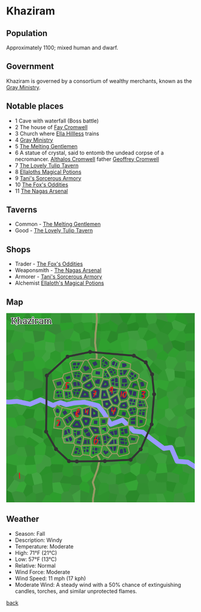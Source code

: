 # Khaziram

## Population

Approximately 1100; mixed human and dwarf.

## Government

Khaziram is governed by a consortium of wealthy merchants, known as the [Gray Ministry](./Gray_Ministry.md).

## Notable places

- 1 Cave with waterfall (Boss battle)
- 2 The house of [Fay Cromwell](./npc/main/Fay_Cromwell.md)
- 3 Church where [Ella Hillless](./npc/main/Ella_Hillless.md) trains
- 4 [Gray Ministry](./Gray_Ministry.md)
- 5 [The Melting Gentlemen](./taverns/The_Melting_Gentlemen.md)
- 6 A statue of crystal, said to entomb the undead corpse of a necromancer. [Althalos Cromwell](./npc/main/Althalos_Cromwell.md) father [Geoffrey Cromwell](./npc/main/Geoffrey_Cromwell.md)
- 7 [The Lovely Tulip Tavern](./taverns/The_Lovely_Tulip_Tavern.md)
- 8 [Ellaloths Magical Potions](./shops/Ellaloths_Magical_Potions.md)
- 9 [Tani's Sorcerous Armory](./shops/Tanis_Sorcerous_Armory.md)
- 10 [The Fox's Oddities](./shops/The_Foxs_Oddities.md)
- 11 [The Nagas Arsenal](./shops/The_Nagas_Arsenal.md)

## Taverns

- Common - [The Melting Gentlemen](./taverns/The_Melting_Gentlemen.md)
- Good - [The Lovely Tulip Tavern](./taverns/The_Lovely_Tulip_Tavern.md)

## Shops

- Trader - [The Fox's Oddities](./shops/The_Foxs_Oddities.md)
- Weaponsmith - [The Nagas Arsenal](./shops/The_Nagas_Arsenal.md)
- Armorer - [Tani's Sorcerous Armory](./shops/Tanis_Sorcerous_Armory.md)
- Alchemist [Ellaloth's Magical Potions](./shops/Ellaloths_Magical_Potions.md)

## Map

![map](./Khaziram.png)

## Weather

- Season: Fall
- Description: Windy
- Temperature: Moderate
- High: 71°F (21°C)
- Low: 57°F (13°C)
- Relative: Normal
- Wind Force: Moderate
- Wind Speed: 11 mph (17 kph)
- Moderate Wind: A steady wind with a 50% chance of extinguishing candles, torches, and similar unprotected flames.

[back](../../story.md)
